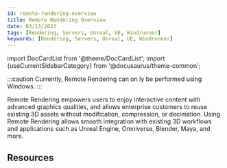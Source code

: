```yaml
---
id: remote-rendering-overview
title: Remote Rendering Overview
date: 03/13/2023
tags: [Rendering, Servers, Unreal, UE, Windrunner]
keywords: [Rendering, Servers, Unreal, UE, Windrunner]
---
```


import DocCardList from '@theme/DocCardList';
import {useCurrentSidebarCategory} from '@docusaurus/theme-common';

:::caution
Currently, Remote Rendering can on ly be performed using Windows.
:::

Remote Rendering empowers users to enjoy interactive content with advanced graphics
qualities, and allows enterprise customers to reuse existing 3D assets without modification,
compression, or decimation.
Using Remote Rendering allows smooth integration with existing 3D workflows and applications
such as Unreal Engine, Omniverse, Blender, Maya, and more.

## Resources

<DocCardList items={useCurrentSidebarCategory().items}/>
